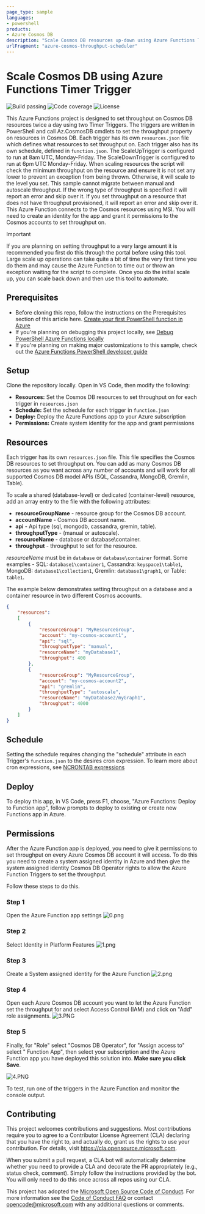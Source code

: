 ```yaml
---
page_type: sample
languages:
- powershell
products:
- Azure Cosmos DB
description: "Scale Cosmos DB resources up-down using Azure Functions Timer Trigger"
urlFragment: "azure-cosmos-throughput-scheduler"
---
```


# Scale Cosmos DB using Azure Functions Timer Trigger

![Build passing](https://img.shields.io/badge/build-passing-brightgreen.svg) ![Code coverage](https://img.shields.io/badge/coverage-100%25-brightgreen.svg) ![License](https://img.shields.io/badge/license-MIT-green.svg)

This Azure Functions project is designed to set throughput on Cosmos DB resources twice a day using two Timer Triggers. The triggers are written in PowerShell and call Az.CosmosDB cmdlets to set the throughput property on resources in Cosmos DB. Each trigger has its own `resources.json` file which defines what resources to set throughput on. Each trigger also has its own schedule, defined in `function.json`. The ScaleUpTrigger is configured to run at 8am UTC, Monday-Friday. The ScaleDownTrigger is configured to run at 6pm UTC Monday-Friday. When scaling resources the script will check the minimum throughput on the resource and ensure it is not set any lower to prevent an exception from being thrown. Otherwise, it will scale to the level you set. This sample cannot migrate between manual and autoscale throughput. If the wrong type of throughput is specified it will report an error and skip over it. If you set throughput on a resource that does not have throughput provisioned, it will report an error and skip over it. This Azure Function connects to the Cosmos resources using MSI. You will need to create an identity for the app and grant it permissions to the Cosmos accounts to set throughput on.

> [!IMPORTANT]
> If you are planning on setting throughput to a very large amount it is recommended you first do this through the portal before using this tool. Large scale up operations can take quite a bit of time the very first time you do them and may cause the Azure Function to time out or throw an exception waiting for the script to complete. Once you do the initial scale up, you can scale back down and then use this tool to automate.

## Prerequisites

- Before cloning this repo, follow the instructions on the Prerequisites section of this article here. [Create your first PowerShell function in Azure](https://docs.microsoft.com/azure/azure-functions/functions-create-first-function-powershell)
- If you're planning on debugging this project locally, see [Debug PowerShell Azure Functions locally](https://docs.microsoft.com/azure/azure-functions/functions-debug-powershell-local)
- If you're planning on making major customizations to this sample, check out the [Azure Functions PowerShell developer guide](https://docs.microsoft.com/azure/azure-functions/functions-reference-powershell)

## Setup

Clone the repository locally. Open in VS Code, then modify the following:

- **Resources:** Set the Cosmos DB resources to set throughput on for each trigger in `resources.json`
- **Schedule:** Set the schedule for each trigger in `function.json`
- **Deploy:** Deploy the Azure Functions app to your Azure subscription
- **Permissions:** Create system identity for the app and grant permissions

## Resources

Each trigger has its own `resources.json` file. This file specifies the Cosmos DB resources to set throughput on. You can add as many Cosmos DB resources as you want across any number of accounts and will work for all supported Cosmos DB model APIs (SQL, Cassandra, MongoDB, Gremlin, Table).

To scale a shared (database-level) or dedicated (container-level) resource, add an array entry to the file with the following attributes:

- **resourceGroupName** - resource group for the Cosmos DB account.
- **accountName** - Cosmos DB account name.
- **api** - Api type (sql, mongodb, cassandra, gremin, table).
- **throughputType** - (manual or autoscale).
- **resourceName** - database or database\container.
- **throughput** - throughput to set for the resource.

*resourceName* must be in `database` or `database\container` format. Some examples - SQL: `database1\container1`, Cassandra: `keyspace1\table1`, MongoDB: `database1\collection1`, Gremlin: `database1\graph1`, or Table: `table1`.

The example below demonstrates setting throughput on a database and a container resource in two different Cosmos accounts.

```json
{
    "resources":
    [
        {
            "resourceGroup": "MyResourceGroup",
            "account": "my-cosmos-account1",
            "api": "sql",
            "throughputType": "manual",
            "resourceName": "myDatabase1",
            "throughput": 400
        },
        {
            "resourceGroup": "MyResourceGroup",
            "account": "my-cosmos-account2",
            "api": "gremlin",
            "throughputType": "autoscale",
            "resourceName": "myDatabase2/myGraph1",
            "throughput": 4000
        }
    ]
}
```

## Schedule

Setting the schedule requires changing the "schedule" attribute in each Trigger's `function.json` to the desires cron expression. To learn more about cron expressions, see [NCRONTAB expressions](https://docs.microsoft.com/azure/azure-functions/functions-bindings-timer?tabs=csharp#ncrontab-expressions)

## Deploy

To deploy this app, in VS Code, press F1, choose, "Azure Functions: Deploy to Function app", follow prompts to deploy to existing or create new Functions app in Azure.

## Permissions

After the Azure Function app is deployed, you need to give it permissions to set throughput on every Azure Cosmos DB account it will access. To do this you need to create a system assigned identity in Azure and then give the system assigned identity Cosmos DB Operator rights to allow the Azure Function Triggers to set the throughput.

Follow these steps to do this.

### Step 1

Open the Azure Function app settings
![0.png](media/0.png)

### Step 2

Select Identity in Platform Features
![1.png](media/1.png)

### Step 3

Create a System assigned identity for the Azure Function
![2.png](media/2.png)

### Step 4

Open each Azure Cosmos DB account you want to let the Azure Function set the throughput for and select Access Control (IAM) and click on "Add" role assignments.
![3.PNG](media/3.PNG)

### Step 5

Finally, for "Role" select "Cosmos DB Operator", for "Assign access to" select " Function App", then select your subscription and the Azure Function app you have deployed this solution into. **Make sure you click Save**.

![4.PNG](media/4.PNG)

To test, run one of the triggers in the Azure Function and monitor the console output.

## Contributing

This project welcomes contributions and suggestions.  Most contributions require you to agree to a
Contributor License Agreement (CLA) declaring that you have the right to, and actually do, grant us
the rights to use your contribution. For details, visit https://cla.opensource.microsoft.com.

When you submit a pull request, a CLA bot will automatically determine whether you need to provide
a CLA and decorate the PR appropriately (e.g., status check, comment). Simply follow the instructions
provided by the bot. You will only need to do this once across all repos using our CLA.

This project has adopted the [Microsoft Open Source Code of Conduct](https://opensource.microsoft.com/codeofconduct/).
For more information see the [Code of Conduct FAQ](https://opensource.microsoft.com/codeofconduct/faq/) or
contact [opencode@microsoft.com](mailto:opencode@microsoft.com) with any additional questions or comments.
